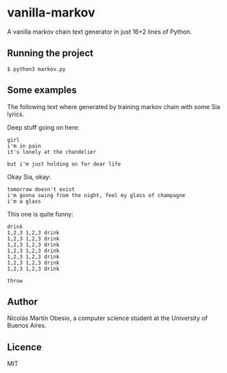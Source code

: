 # vanilla-markov
A vanilla markov chain text generator in just 16+2 lines of Python.

## Running the project

    $ python3 markov.py
    
## Some examples
The following text where generated by training markov chain with some Sia lyrics.

Deep stuff going on here:

    girl
    i'm in pain
    it's lonely at the chandelier

    but i'm just holding on for dear life
    
Okay Sia, okay:

    tomorrow doesn't exist
    i'm gonna swing from the night, feel my glass of champagne
    i'm a glass

This one is quite funny:

    drink
    1,2,3 1,2,3 drink
    1,2,3 1,2,3 drink
    1,2,3 1,2,3 drink
    1,2,3 1,2,3 drink
    1,2,3 1,2,3 drink
    1,2,3 1,2,3 drink
    1,2,3 1,2,3 drink

    throw
  

## Author
Nicolás Martín Obesio, a computer science student at the University of Buenos Aires.

## Licence
MIT
